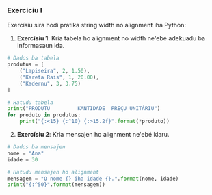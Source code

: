 ### Exerciciu I

Exercísiu sira hodi pratika string width no alignment iha Python:

1. **Exercísiu 1**: Kria tabela ho alignment no width ne'ebé adekuadu ba informasaun ida.

```python
# Dados ba tabela
produtus = [
    ("Lapiseira", 2, 1.50),
    ("Kareta Rais", 1, 20.00),
    ("Kadernu", 3, 3.75)
]

# Hatudu tabela
print("PRODUTU         KANTIDADE  PREÇU UNITÁRIU")
for produto in produtus:
    print("{:<15} {:^10} {:>15.2f}".format(*produto))
```

2. **Exercísiu 2**: Kria mensajen ho alignment ne'ebé klaru.

```python
# Dados ba mensajen
nome = "Ana"
idade = 30

# Hatudu mensajen ho alignment
mensagem = "O nome {} iha idade {}.".format(nome, idade)
print("{:^50}".format(mensagem))
```
